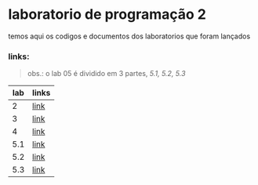 # laboratorio de programação 2
 temos aqui os codigos e documentos dos laboratorios que foram lançados 

### links:
> obs.: o lab 05 é dividido em 3 partes, *5.1, 5.2, 5.3*

|lab |links |
|---|---|
|2  |[link](https://docs.google.com/document/d/e/2PACX-1vT1Arz8Pgfi4kix95e4sSkDdZuiIikJpktS0Gl1M1k9TYJUv3EF1V1b5oeKoYTZDYI-aY2jWbUzyMWg/pub)   |
|3   |[link](https://docs.google.com/document/d/e/2PACX-1vTeAoQS5BwzPYUUctzf1DWZunt7OW4K3ncy26WHXV9LRYPpSfbncV2dcdA__xAL4VLVW5ferky72euW/pub)   |
|4   |[link](https://docs.google.com/document/d/e/2PACX-1vQq7NNw_hYFUZIBGScoJjoVTYQt-aPGLf4YQZzmsNiDIg91GNphyDh0_F-zIPJ11hEootpbngyH6y6v/pub)   |
|5.1   |[link](https://docs.google.com/document/d/e/2PACX-1vQq7NNw_hYFUZIBGScoJjoVTYQt-aPGLf4YQZzmsNiDIg91GNphyDh0_F-zIPJ11hEootpbngyH6y6v/pub)   |
|5.2   |[link](https://docs.google.com/document/d/e/2PACX-1vTFSDEK6Q55QzowxtT_yaCXZf1gucxbNZxzHWTrtHRb1Gfxc1zlpdK_3HRwU_IjifxgQv56eCRnhd68/pub)   |
|5.3   |[link](https://docs.google.com/document/d/e/2PACX-1vRRheZJd9VwDTLF-4e1YSsVlE6Zd3JTqirtB9fDZLarBE2I4FzoExCdwinF43_iEkIiNkEy42j3jLmp/pub)   |


